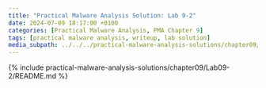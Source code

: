 ```yaml
---
title: "Practical Malware Analysis Solution: Lab 9-2"
date: 2024-07-09 18:17:00 +0100
categories: [Practical Malware Analysis, PMA Chapter 9]
tags: [practical malware analysis, writeup, lab solution]
media_subpath: ../../../practical-malware-analysis-solutions/chapter09/Lab09-2
---
```


{% include practical-malware-analysis-solutions/chapter09/Lab09-2/README.md %}